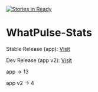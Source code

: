 [![Stories in Ready](https://badge.waffle.io/wopian/whatpulse-stats.png?label=ready&title=Ready)](https://waffle.io/wopian/whatpulse-stats)

WhatPulse-Stats
===============

Stable Release (app): [Visit](whatpulse.jamesharris.net)

Dev Release (app v2): [Visit](dev.boomcraft.co.uk/4)


app -> 13

app v2 -> 4
